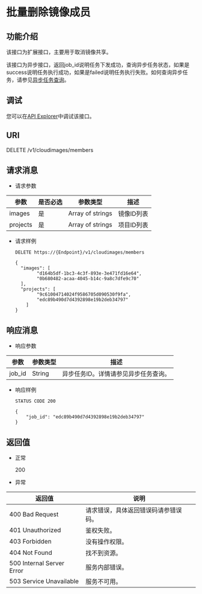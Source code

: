 # 批量删除镜像成员<a name="ims_03_0623"></a>

## 功能介绍<a name="section11046056154747"></a>

该接口为扩展接口，主要用于取消镜像共享。

该接口为异步接口，返回job\_id说明任务下发成功，查询异步任务状态，如果是success说明任务执行成功，如果是failed说明任务执行失败。如何查询异步任务，请参见[异步任务查询](异步任务查询.md)。

## 调试<a name="section44686511322"></a>

您可以在[API Explorer](https://apiexplorer.developer.huaweicloud.com/apiexplorer/doc?locale=zh-cn&consoleCurrentProductId=ims&consoleCurrentProductshort=&product=IMS&api=BatchDeleteMembers)中调试该接口。

## URI<a name="section66620681154747"></a>

DELETE /v1/cloudimages/members

## 请求消息<a name="section29704853154747"></a>

-   请求参数

|参数|是否必选|参数类型|描述|
|--|--|--|--|
|images|是|Array of strings|镜像ID列表|
|projects|是|Array of strings|项目ID列表|


-   请求样例

    ```
    DELETE https://{Endpoint}/v1/cloudimages/members
    ```

    ```
    {
      "images": [
            "d164b5df-1bc3-4c3f-893e-3e471fd16e64",
            "0b680482-acaa-4045-b14c-9a8c7dfe9c70"
      ],
      "projects": [
            "9c61004714024f9586705d090530f9fa",
            "edc89b490d7d4392898e19b2deb34797"
        ]
    }
    ```


## 响应消息<a name="section42338041154747"></a>

-   响应参数

|参数|参数类型|描述|
|--|--|--|
|job_id|String|异步任务ID。详情请参见异步任务查询。|


-   响应样例

    ```
    STATUS CODE 200
    ```

    ```
    {
        "job_id": "edc89b490d7d4392898e19b2deb34797"
    }
    ```


## 返回值<a name="section40084941"></a>

-   正常

    200

-   异常

|返回值|说明|
|--|--|
|400 Bad Request|请求错误，具体返回错误码请参错误码。|
|401 Unauthorized|鉴权失败。|
|403 Forbidden|没有操作权限。|
|404 Not Found|找不到资源。|
|500 Internal Server Error|服务内部错误。|
|503 Service Unavailable|服务不可用。|



